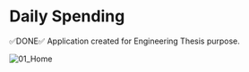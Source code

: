 # Daily Spending

✅DONE✅
Application created for Engineering Thesis purpose.


![01_Home](https://user-images.githubusercontent.com/51458470/212500101-348a7295-b648-47b2-b843-3465bd86291e.png)
